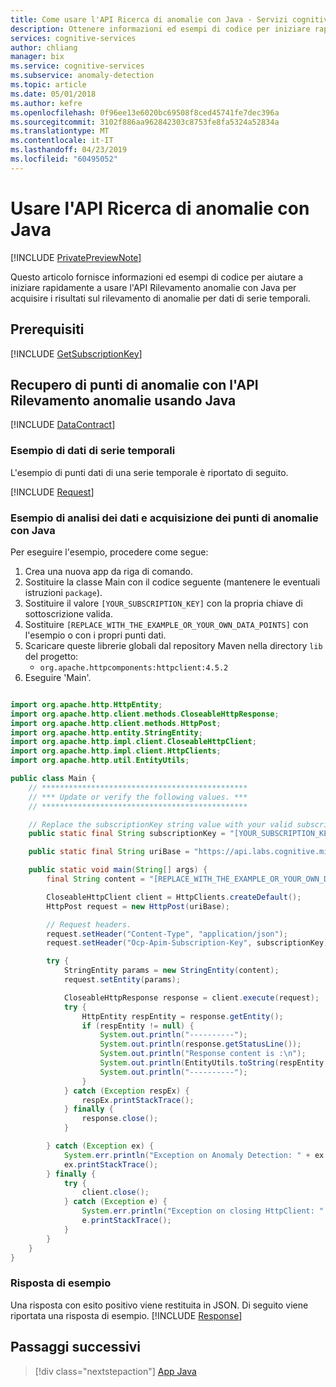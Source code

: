 ```yaml
---
title: Come usare l'API Ricerca di anomalie con Java - Servizi cognitivi Microsoft | Microsoft Docs
description: Ottenere informazioni ed esempi di codice per iniziare rapidamente a usare Java e Rilevamento anomalie in Servizi cognitivi.
services: cognitive-services
author: chliang
manager: bix
ms.service: cognitive-services
ms.subservice: anomaly-detection
ms.topic: article
ms.date: 05/01/2018
ms.author: kefre
ms.openlocfilehash: 0f96ee13e6020bc69508f8ced45741fe7dec396a
ms.sourcegitcommit: 3102f886aa962842303c8753fe8fa5324a52834a
ms.translationtype: MT
ms.contentlocale: it-IT
ms.lasthandoff: 04/23/2019
ms.locfileid: "60495052"
---
```

# <a name="use-the-anomaly-finder-api-with-java"></a>Usare l'API Ricerca di anomalie con Java

[!INCLUDE [PrivatePreviewNote](../../../../../includes/cognitive-services-anomaly-finder-private-preview-note.md)]

Questo articolo fornisce informazioni ed esempi di codice per aiutare a iniziare rapidamente a usare l'API Rilevamento anomalie con Java per acquisire i risultati sul rilevamento di anomalie per dati di serie temporali.

## <a name="prerequisites"></a>Prerequisiti

[!INCLUDE [GetSubscriptionKey](../includes/get-subscription-key.md)]

## <a name="getting-anomaly-points-with-the-anomaly-detection-api-using-java"></a>Recupero di punti di anomalie con l'API Rilevamento anomalie usando Java

[!INCLUDE [DataContract](../includes/datacontract.md)]

### <a name="example-of-time-series-data"></a>Esempio di dati di serie temporali

L'esempio di punti dati di una serie temporale è riportato di seguito.

[!INCLUDE [Request](../includes/request.md)]

### <a name="analyze-data-and-get-anomaly-points-java-example"></a>Esempio di analisi dei dati e acquisizione dei punti di anomalie con Java

Per eseguire l'esempio, procedere come segue:
1. Crea una nuova app da riga di comando.
2. Sostituire la classe Main con il codice seguente (mantenere le eventuali istruzioni `package`).
3. Sostituire il valore `[YOUR_SUBSCRIPTION_KEY]` con la propria chiave di sottoscrizione valida.
4. Sostituire `[REPLACE_WITH_THE_EXAMPLE_OR_YOUR_OWN_DATA_POINTS]` con l'esempio o con i propri punti dati.
5. Scaricare queste librerie globali dal repository Maven nella directory `lib` del progetto:
   * `org.apache.httpcomponents:httpclient:4.5.2`
6. Eseguire 'Main'.

```java

import org.apache.http.HttpEntity;
import org.apache.http.client.methods.CloseableHttpResponse;
import org.apache.http.client.methods.HttpPost;
import org.apache.http.entity.StringEntity;
import org.apache.http.impl.client.CloseableHttpClient;
import org.apache.http.impl.client.HttpClients;
import org.apache.http.util.EntityUtils;

public class Main {
    // **********************************************
    // *** Update or verify the following values. ***
    // **********************************************

    // Replace the subscriptionKey string value with your valid subscription key.
    public static final String subscriptionKey = "[YOUR_SUBSCRIPTION_KEY]";

    public static final String uriBase = "https://api.labs.cognitive.microsoft.com/anomalyfinder/v1.0/anomalydetection";

    public static void main(String[] args) {
        final String content = "[REPLACE_WITH_THE_EXAMPLE_OR_YOUR_OWN_DATA_POINTS]";

        CloseableHttpClient client = HttpClients.createDefault();
        HttpPost request = new HttpPost(uriBase);

        // Request headers.
        request.setHeader("Content-Type", "application/json");
        request.setHeader("Ocp-Apim-Subscription-Key", subscriptionKey);

        try {
            StringEntity params = new StringEntity(content);
            request.setEntity(params);

            CloseableHttpResponse response = client.execute(request);
            try {
                HttpEntity respEntity = response.getEntity();
                if (respEntity != null) {
                    System.out.println("----------");
                    System.out.println(response.getStatusLine());
                    System.out.println("Response content is :\n");
                    System.out.println(EntityUtils.toString(respEntity, "utf-8"));
                    System.out.println("----------");
                }
            } catch (Exception respEx) {
                respEx.printStackTrace();
            } finally {
                response.close();
            }

        } catch (Exception ex) {
            System.err.println("Exception on Anomaly Detection: " + ex.getMessage());
            ex.printStackTrace();
        } finally {
            try {
                client.close();
            } catch (Exception e) {
                System.err.println("Exception on closing HttpClient: " + e.getMessage());
                e.printStackTrace();
            }
        }
    }
}

```

### <a name="example-response"></a>Risposta di esempio

Una risposta con esito positivo viene restituita in JSON. Di seguito viene riportata una risposta di esempio.
[!INCLUDE [Response](../includes/response.md)]

## <a name="next-steps"></a>Passaggi successivi

> [!div class="nextstepaction"]
> [App Java](../tutorials/java-tutorial.md)
